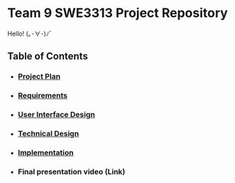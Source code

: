 # Team 9 SWE3313 Project Repository 
Hello! (｡･∀･)ﾉﾞ
## Table of Contents
- ### [Project Plan](Project-Plan/README.md)
- ### [Requirements](Requirements)
- ### [User Interface Design](User-Interface-Design)
- ### [Technical Design](Technical-Design)
- ### [Implementation](Implementation)
- ### Final presentation video (Link)
